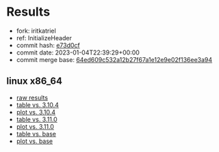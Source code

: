 # Results

- fork: iritkatriel
- ref: InitializeHeader
- commit hash: [e73d0cf](https://github.com/iritkatriel/cpython/commit/e73d0cf)
- commit date: 2023-01-04T22:39:29+00:00
- commit merge base: [64ed609c532a12b27f67a1e12e9e02f136ee3a94](https://github.com/iritkatriel/cpython/commit/64ed609c532a12b27f67a1e12e9e02f136ee3a94)

## linux x86_64

- [raw results](bm-20230104-linux-x86_64-iritkatriel-InitializeHeader-3.12.0a3%2B-e73d0cf.json)
- [table vs. 3.10.4](bm-20230104-linux-x86_64-iritkatriel-InitializeHeader-3.12.0a3%2B-e73d0cf-vs-3.10.4.md)
- [plot vs. 3.10.4](bm-20230104-linux-x86_64-iritkatriel-InitializeHeader-3.12.0a3%2B-e73d0cf-vs-3.10.4.png)
- [table vs. 3.11.0](bm-20230104-linux-x86_64-iritkatriel-InitializeHeader-3.12.0a3%2B-e73d0cf-vs-3.11.0.md)
- [plot vs. 3.11.0](bm-20230104-linux-x86_64-iritkatriel-InitializeHeader-3.12.0a3%2B-e73d0cf-vs-3.11.0.png)
- [table vs. base](bm-20230104-linux-x86_64-iritkatriel-InitializeHeader-3.12.0a3%2B-e73d0cf-vs-base.md)
- [plot vs. base](bm-20230104-linux-x86_64-iritkatriel-InitializeHeader-3.12.0a3%2B-e73d0cf-vs-base.png)

